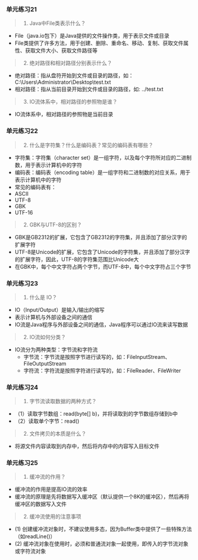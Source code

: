 ### 单元练习21

> 1. Java中File类表示什么？
- File（java.io包下）是Java提供的文件操作类，用于表示文件或目录
- File类提供了许多方法，用于创建、删除、重命名、移动、复制、获取文件属性、获取文件大小、获取文件路径等

> 2. 绝对路径和相对路径分别表示什么？
- 绝对路径：指从盘符开始到文件或目录的路径，如：C:\Users\Administrator\Desktop\test.txt
- 相对路径：指从当前目录开始到文件或目录的路径，如: ../test.txt

> 3. IO流体系中，相对路径的参照物是谁？
- IO流体系中，相对路径的参照物是当前目录

### 单元练习22

> 2. 什么是字符集？什么是编码表？常见的编码表有哪些？
- 字符集：字符集（character set）是一组字符，以及每个字符所对应的二进制数，用于表示计算机中的字符
- 编码表：编码表（encoding table）是一组字符和二进制数的对应关系，用于表示计算机中的字符
- 常见的编码表有：
 - ASCII
 - UTF-8
 - GBK
 - UTF-16

> 2. GBK与UTF-8的区别？
- GBK是GB2312的扩展，它包含了GB2312的字符集，并且添加了部分汉字的扩展字符
- UTF-8是Unicode的扩展，它包含了Unicode的字符集，并且添加了部分汉字的扩展字符，因此，UTF-8的字符集范围比Unicode大
- 在GBK中，每个中文字符占两个字节，而UTF-8中，每个中文字符占三个字节

### 单元练习23
> 1. 什么是 IO？
- IO（Input/Output）是输入/输出的缩写
- 表示计算机与外部设备之间的通信
- IO流是Java程序与外部设备之间的通信，Java程序可以通过IO流来读写数据

> 2. IO流如何分类？
- IO流分为两种类型：字节流和字符流
  - 字节流：字节流是按照字节进行读写的，如：FileInputStream、FileOutputStream
  - 字符流：字符流是按照字符进行读写的，如：FileReader、FileWriter

### 单元练习24
> 1. 字节流读取数据的两种方式？
- （1）读取字节数组：read(byte[] b)，并将读取到的字节数组存储到b中
- （2）读取单个字节：read()

> 2. 文件拷贝的本质是什么？
- 将源文件内容读取到内存中，然后将内存中的内容写入目标文件

### 单元练习25
> 1. 缓冲流的作用？
- 缓冲流的作用是提高IO流的效率
- 缓冲流的原理是先将数据写入缓冲区（默认提供一个8K的缓冲区），然后再将缓冲区的数据写入文件

> 2. 缓冲流使用的注意事项
- (1) 创建缓冲流对象时，不建议使用多态，因为Buffer类中提供了一些特殊方法（如readLine()）
- (2) 缓冲流对象在使用时，必须和普通流对象一起使用，即传入的字节流对象或字符流对象
